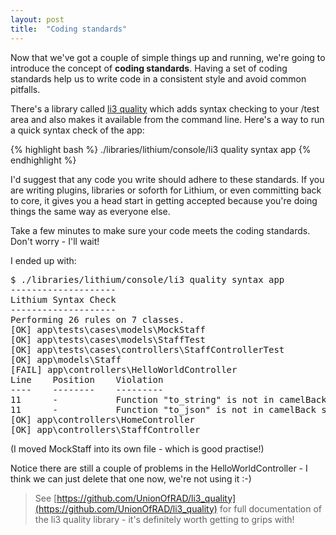 ```yaml
---
layout: post
title:  "Coding standards"
---
```


Now that we've got a couple of simple things up and running, we're going to introduce the concept of **coding standards**. Having a set of coding standards help us to write code in a consistent style and avoid common pitfalls.

There's a library called [li3 quality](https://github.com/UnionOfRAD/li3_quality) which adds syntax checking to your /test area and also makes it available from the command line. Here's a way to run a quick syntax check of the app:

{% highlight bash %}
./libraries/lithium/console/li3 quality syntax app
{% endhighlight %}

I'd suggest that any code you write should adhere to these standards. If you are writing plugins, libraries or soforth for Lithium, or even committing back to core, it gives you a head start in getting accepted because you're doing things the same way as everyone else.

Take a few minutes to make sure your code meets the coding standards. Don't worry - I'll wait!

I ended up with:

<pre>
$ ./libraries/lithium/console/li3 quality syntax app
--------------------
Lithium Syntax Check
--------------------
Performing 26 rules on 7 classes.
[OK] app\tests\cases\models\MockStaff
[OK] app\tests\cases\models\StaffTest
[OK] app\tests\cases\controllers\StaffControllerTest
[OK] app\models\Staff
[FAIL] app\controllers\HelloWorldController
Line	Position	Violation
----	--------	---------
11  	-       	Function "to_string" is not in camelBack style
11  	-       	Function "to_json" is not in camelBack style
[OK] app\controllers\HomeController
[OK] app\controllers\StaffController
</pre>

(I moved MockStaff into its own file - which is good practise!)

Notice there are still a couple of problems in the HelloWorldController - I think we can just delete that one now, we're not using it :-)

> See  [https://github.com/UnionOfRAD/li3_quality](https://github.com/UnionOfRAD/li3_quality) for full documentation of the li3 quality library - it's definitely worth getting to grips with!